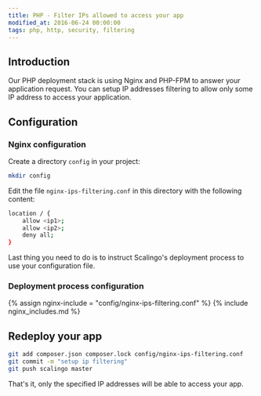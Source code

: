 ```yaml
---
title: PHP - Filter IPs allowed to access your app
modified_at: 2016-06-24 00:00:00
tags: php, http, security, filtering
---
```


## Introduction

Our PHP deployment stack is using Nginx and PHP-FPM to answer your application
request. You can setup IP addresses filtering to allow only some IP address to
access your application.

## Configuration

### Nginx configuration

Create a directory `config` in your project:

```bash
mkdir config
```

Edit the file `nginx-ips-filtering.conf` in this directory with the following
content:

```bash
location / {
    allow <ip1>;
    allow <ip2>;
    deny all;
}
```

Last thing you need to do is to instruct Scalingo's deployment process to use
your configuration file.

### Deployment process configuration

{% assign nginx-include = "config/nginx-ips-filtering.conf" %}
{% include nginx_includes.md %}

## Redeploy your app

```bash
git add composer.json composer.lock config/nginx-ips-filtering.conf
git commit -m "setup ip filtering"
git push scalingo master
```

That's it, only the specified IP addresses will be able to access your app.
